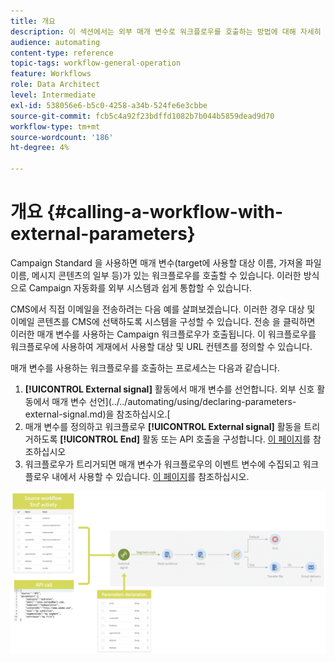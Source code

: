 ```yaml
---
title: 개요
description: 이 섹션에서는 외부 매개 변수로 워크플로우를 호출하는 방법에 대해 자세히 설명합니다.
audience: automating
content-type: reference
topic-tags: workflow-general-operation
feature: Workflows
role: Data Architect
level: Intermediate
exl-id: 538056e6-b5c0-4258-a34b-524fe6e3cbbe
source-git-commit: fcb5c4a92f23bdffd1082b7b044b5859dead9d70
workflow-type: tm+mt
source-wordcount: '186'
ht-degree: 4%

---
```


# 개요 {#calling-a-workflow-with-external-parameters}

Campaign Standard 을 사용하면 매개 변수(target에 사용할 대상 이름, 가져올 파일 이름, 메시지 콘텐츠의 일부 등)가 있는 워크플로우를 호출할 수 있습니다. 이러한 방식으로 Campaign 자동화를 외부 시스템과 쉽게 통합할 수 있습니다.

CMS에서 직접 이메일을 전송하려는 다음 예를 살펴보겠습니다. 이러한 경우 대상 및 이메일 콘텐츠를 CMS에 선택하도록 시스템을 구성할 수 있습니다. 전송 을 클릭하면 이러한 매개 변수를 사용하는 Campaign 워크플로우가 호출됩니다. 이 워크플로우를 워크플로우에 사용하여 게재에서 사용할 대상 및 URL 컨텐츠를 정의할 수 있습니다.

매개 변수를 사용하는 워크플로우를 호출하는 프로세스는 다음과 같습니다.

1. **[!UICONTROL External signal]** 활동에서 매개 변수를 선언합니다. 외부 신호 활동에서 매개 변수 선언](../../automating/using/declaring-parameters-external-signal.md)을 참조하십시오.[
1. 매개 변수를 정의하고 워크플로우 **[!UICONTROL External signal]** 활동을 트리거하도록 **[!UICONTROL End]** 활동 또는 API 호출을 구성합니다. [이 페이지](../../automating/using/defining-parameters-calling-workflow.md)를 참조하십시오
1. 워크플로우가 트리거되면 매개 변수가 워크플로우의 이벤트 변수에 수집되고 워크플로우 내에서 사용할 수 있습니다. [이 페이지](../../automating/using/customizing-workflow-external-parameters.md)를 참조하십시오.

![](assets/extsignal_process.png)

